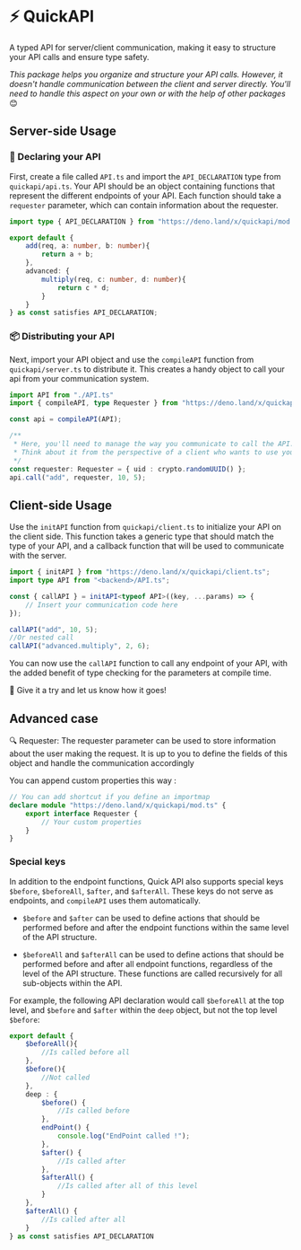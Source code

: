 # ⚡ QuickAPI

A typed API for server/client communication, making it easy to structure your API calls and ensure type safety.


*This package helps you organize and structure your API calls. However, it doesn't handle communication between the client and server directly. You'll need to handle this aspect on your own or with the help of other packages* 😊

## Server-side Usage

### 📝 Declaring your API

First, create a file called `API.ts` and import the `API_DECLARATION` type from `quickapi/api.ts`. Your API should be an object containing functions that represent the different endpoints of your API. Each function should take a `requester` parameter, which can contain information about the requester. 

```ts
import type { API_DECLARATION } from "https://deno.land/x/quickapi/mod.ts";

export default {
    add(req, a: number, b: number){
        return a + b;
    },
    advanced: {
        multiply(req, c: number, d: number){
            return c * d;
        }
    }
} as const satisfies API_DECLARATION;
```

### 📦 Distributing your API

Next, import your API object and use the `compileAPI` function from `quickapi/server.ts` to distribute it. This creates a handy object to call your api from your communication system.

```ts
import API from "./API.ts"
import { compileAPI, type Requester } from "https://deno.land/x/quickapi/mod.ts"

const api = compileAPI(API);

/**
 * Here, you'll need to manage the way you communicate to call the API.
 * Think about it from the perspective of a client who wants to use your API.
 */
const requester: Requester = { uid : crypto.randomUUID() };
api.call("add", requester, 10, 5);
```

## Client-side Usage

Use the `initAPI` function from `quickapi/client.ts` to initialize your API on the client side. This function takes a generic type that should match the type of your API, and a callback function that will be used to communicate with the server.

```ts
import { initAPI } from "https://deno.land/x/quickapi/client.ts";
import type API from "<backend>/API.ts";

const { callAPI } = initAPI<typeof API>((key, ...params) => {
    // Insert your communication code here
});

callAPI("add", 10, 5);
//Or nested call
callAPI("advanced.multiply", 2, 6);
```

You can now use the `callAPI` function to call any endpoint of your API, with the added benefit of type checking for the parameters at compile time.

🎉 Give it a try and let us know how it goes!

## Advanced case

🔍 Requester: The requester parameter can be used to store information about the user making the request. It is up to you to define the fields of this object and handle the communication accordingly

You can append custom properties this way :

```ts
// You can add shortcut if you define an importmap
declare module "https://deno.land/x/quickapi/mod.ts" {
    export interface Requester {
        // Your custom properties
    }
}
```

### Special keys

In addition to the endpoint functions, Quick API also supports special keys `$before`, `$beforeAll`, `$after`, and `$afterAll`. These keys do not serve as endpoints, and `compileAPI` uses them automatically.

- `$before` and `$after` can be used to define actions that should be performed before and after the endpoint functions within the same level of the API structure.

- `$beforeAll` and `$afterAll` can be used to define actions that should be performed before and after all endpoint functions, regardless of the level of the API structure. These functions are called recursively for all sub-objects within the API.

For example, the following API declaration would call `$beforeAll` at the top level, and `$before` and `$after` within the `deep` object, but not the top level `$before`:

```ts
export default {
    $beforeAll(){
        //Is called before all
    },
    $before(){
        //Not called
    },
    deep : {
        $before() {
            //Is called before
        },
        endPoint() {
            console.log("EndPoint called !");
        },
        $after() {
            //Is called after
        },
        $afterAll() {
            //Is called after all of this level
        }
    },
    $afterAll() {
        //Is called after all
    }
} as const satisfies API_DECLARATION
```